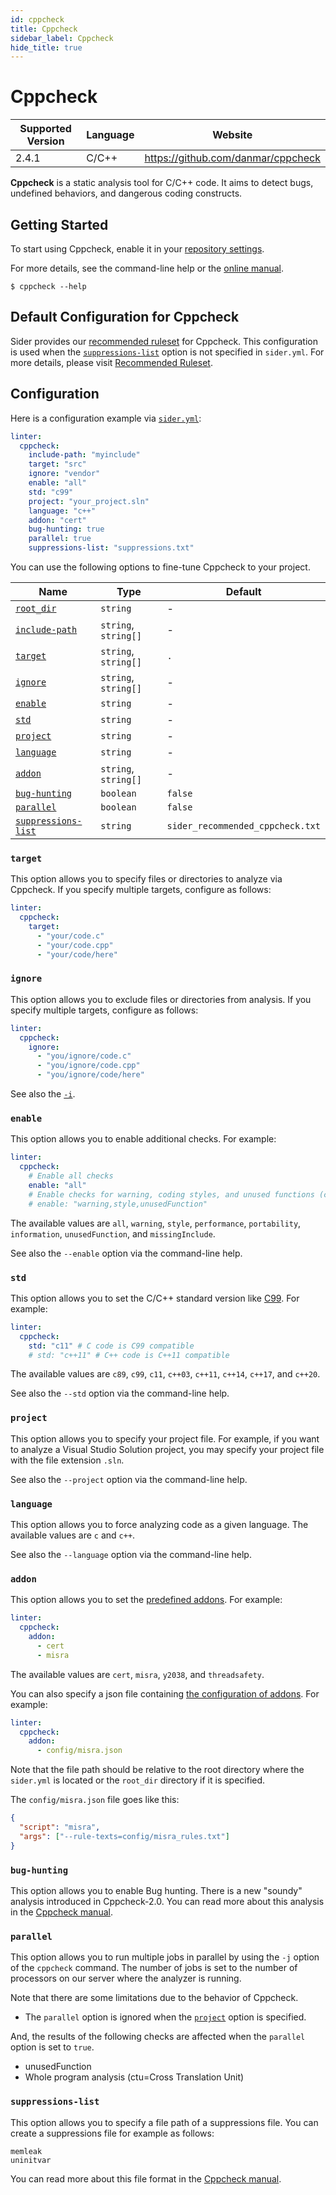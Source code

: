 ```yaml
---
id: cppcheck
title: Cppcheck
sidebar_label: Cppcheck
hide_title: true
---
```


# Cppcheck

| Supported Version | Language | Website                            |
| ----------------- | -------- | ---------------------------------- |
| 2.4.1             | C/C++    | https://github.com/danmar/cppcheck |

**Cppcheck** is a static analysis tool for C/C++ code. It aims to detect bugs, undefined behaviors, and dangerous coding constructs.

## Getting Started

To start using Cppcheck, enable it in your [repository settings](../../getting-started/repository-settings.md).

For more details, see the command-line help or the [online manual](https://github.com/danmar/cppcheck/blob/main/man/manual.md).

```console
$ cppcheck --help
```

## Default Configuration for Cppcheck

Sider provides our [recommended ruleset](https://github.com/sider/runners/blob/HEAD/images/cppcheck/sider_recommended_cppcheck.txt) for Cppcheck.
This configuration is used when the [`suppressions-list`](#suppressions-list) option is not specified in `sider.yml`.
For more details, please visit [Recommended Ruleset](../../getting-started/recommended-rules.md).

## Configuration

Here is a configuration example via [`sider.yml`](../../getting-started/custom-configuration.md):

```yaml
linter:
  cppcheck:
    include-path: "myinclude"
    target: "src"
    ignore: "vendor"
    enable: "all"
    std: "c99"
    project: "your_project.sln"
    language: "c++"
    addon: "cert"
    bug-hunting: true
    parallel: true
    suppressions-list: "suppressions.txt"
```

You can use the following options to fine-tune Cppcheck to your project.

| Name                                                                                          | Type                 | Default                          |
| --------------------------------------------------------------------------------------------- | -------------------- | -------------------------------- |
| [`root_dir`](../../getting-started/custom-configuration.md#linteranalyzer_idroot_dir)         | `string`             | -                                |
| [`include-path`](../../getting-started/custom-configuration.md#linteranalyzer_idinclude-path) | `string`, `string[]` | -                                |
| [`target`](#target)                                                                           | `string`, `string[]` | `.`                              |
| [`ignore`](#ignore)                                                                           | `string`, `string[]` | -                                |
| [`enable`](#enable)                                                                           | `string`             | -                                |
| [`std`](#std)                                                                                 | `string`             | -                                |
| [`project`](#project)                                                                         | `string`             | -                                |
| [`language`](#language)                                                                       | `string`             | -                                |
| [`addon`](#addon)                                                                             | `string`, `string[]` | -                                |
| [`bug-hunting`](#bug-hunting)                                                                 | `boolean`            | `false`                          |
| [`parallel`](#parallel)                                                                       | `boolean`            | `false`                          |
| [`suppressions-list`](#suppressions-list)                                                     | `string`             | `sider_recommended_cppcheck.txt` |

### `target`

This option allows you to specify files or directories to analyze via Cppcheck. If you specify multiple targets, configure as follows:

```yaml
linter:
  cppcheck:
    target:
      - "your/code.c"
      - "your/code.cpp"
      - "your/code/here"
```

### `ignore`

This option allows you to exclude files or directories from analysis.
If you specify multiple targets, configure as follows:

```yaml
linter:
  cppcheck:
    ignore:
      - "you/ignore/code.c"
      - "you/ignore/code.cpp"
      - "you/ignore/code/here"
```

See also the [`-i`](https://github.com/danmar/cppcheck/blob/main/man/manual.md#excluding-a-file-or-folder-from-checking).

### `enable`

This option allows you to enable additional checks. For example:

```yaml
linter:
  cppcheck:
    # Enable all checks
    enable: "all"
    # Enable checks for warning, coding styles, and unused functions (comma-separated)
    # enable: "warning,style,unusedFunction"
```

The available values are `all`, `warning`, `style`, `performance`, `portability`, `information`, `unusedFunction`, and `missingInclude`.

See also the `--enable` option via the command-line help.

### `std`

This option allows you to set the C/C++ standard version like [C99](https://en.wikipedia.org/wiki/C99). For example:

```yaml
linter:
  cppcheck:
    std: "c11" # C code is C99 compatible
    # std: "c++11" # C++ code is C++11 compatible
```

The available values are `c89`, `c99`, `c11`, `c++03`, `c++11`, `c++14`, `c++17`, and `c++20`.

See also the `--std` option via the command-line help.

### `project`

This option allows you to specify your project file.
For example, if you want to analyze a Visual Studio Solution project, you may specify your project file with the file extension `.sln`.

See also the `--project` option via the command-line help.

### `language`

This option allows you to force analyzing code as a given language. The available values are `c` and `c++`.

See also the `--language` option via the command-line help.

### `addon`

This option allows you to set the [predefined addons](https://github.com/danmar/cppcheck/tree/main/addons#readme). For example:

```yaml
linter:
  cppcheck:
    addon:
      - cert
      - misra
```

The available values are `cert`, `misra`, `y2038`, and `threadsafety`.

You can also specify a json file containing [the configuration of addons](https://github.com/danmar/cppcheck/blob/main/man/manual.md#running-addons). For example:

```yaml
linter:
  cppcheck:
    addon:
      - config/misra.json
```

Note that the file path should be relative to the root directory where the `sider.yml` is located or the `root_dir` directory if it is specified.

The `config/misra.json` file goes like this:

```json
{
  "script": "misra",
  "args": ["--rule-texts=config/misra_rules.txt"]
}
```

### `bug-hunting`

This option allows you to enable Bug hunting. There is a new "soundy" analysis introduced in Cppcheck-2.0. You can read more about this analysis in the [Cppcheck manual](https://github.com/danmar/cppcheck/blob/main/man/manual.md#bug-hunting).

### `parallel`

This option allows you to run multiple jobs in parallel by using the `-j` option of the `cppcheck` command. The number of jobs is set to the number of processors on our server where the analyzer is running.

Note that there are some limitations due to the behavior of Cppcheck.

- The `parallel` option is ignored when the [`project`](#project) option is specified.

And, the results of the following checks are affected when the `parallel` option is set to `true`.

- unusedFunction
- Whole program analysis (ctu=Cross Translation Unit)

### `suppressions-list`

This option allows you to specify a file path of a suppressions file. You can create a suppressions file for example as follows:

```text
memleak
uninitvar
```

You can read more about this file format in the [Cppcheck manual](https://github.com/danmar/cppcheck/blob/main/man/manual.md#suppressions-in-a-file).
